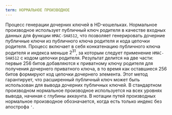 ```yaml
---
term: НОРМАЛЬНОЕ ПРОИЗВОДНОЕ
---
```


Процесс генерации дочерних ключей в HD-кошельках. Нормальное производное использует публичный ключ родителя в качестве входных данных для функции `HMAC-SHA512`, что позволяет генерировать дочерние публичные ключи из публичного ключа родителя и кода цепочки родителя. Процесс включает в себя конкатенацию публичного ключа родителя и индекса меньше $2^{31}$, за которым следует применение `HMAC-SHA512` с кодом цепочки родителя. Результат делится на две части: первые 256 битов добавляются к приватному ключу родителя для получения дочернего приватного ключа, в то время как оставшиеся 256 битов формируют код цепочки дочернего элемента. Этот метод гарантирует, что расширенный публичный ключ может быть использован для вывода дочерних публичных ключей. В стандартном производном нормальное производное используется на всех уровнях вывода, начиная с глубины аккаунта. В нотации путей производных нормальное производное обозначается, когда есть только индекс без апострофа `'`.